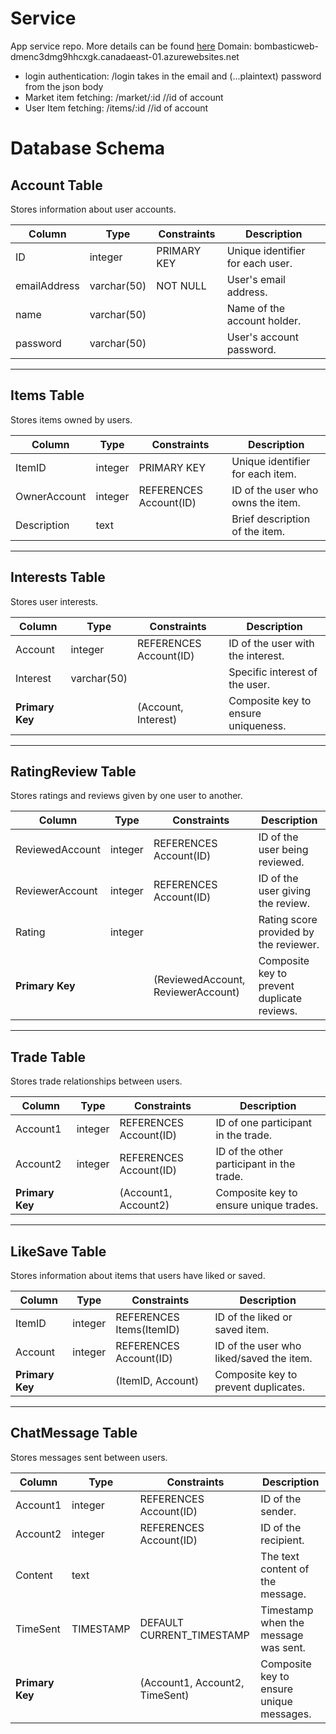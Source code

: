 # Service
App service repo. More details can be found [here](https://github.com/calvin-cs262-fall2024-teamB/Project)
Domain: bombasticweb-dmenc3dmg9hhcxgk.canadaeast-01.azurewebsites.net

- login authentication: /login              takes in the email and (...plaintext) password from the json body 
- Market item fetching: /market/:id         //id of account
- User Item fetching: /items/:id            //id of account

# Database Schema

## Account Table
Stores information about user accounts.

| Column         | Type         | Constraints               | Description                      |
|----------------|--------------|---------------------------|----------------------------------|
| ID             | integer      | PRIMARY KEY               | Unique identifier for each user. |
| emailAddress   | varchar(50)  | NOT NULL                  | User's email address.            |
| name           | varchar(50)  |                           | Name of the account holder.      |
| password       | varchar(50)  |                           | User's account password.         |

---

## Items Table
Stores items owned by users.

| Column         | Type         | Constraints               | Description                             |
|----------------|--------------|---------------------------|-----------------------------------------|
| ItemID         | integer      | PRIMARY KEY               | Unique identifier for each item.        |
| OwnerAccount   | integer      | REFERENCES Account(ID)    | ID of the user who owns the item.       |
| Description    | text         |                           | Brief description of the item.          |

---

## Interests Table
Stores user interests.

| Column         | Type         | Constraints               | Description                             |
|----------------|--------------|---------------------------|-----------------------------------------|
| Account        | integer      | REFERENCES Account(ID)    | ID of the user with the interest.       |
| Interest       | varchar(50)  |                           | Specific interest of the user.          |
| **Primary Key**|              | (Account, Interest)       | Composite key to ensure uniqueness.     |

---

## RatingReview Table
Stores ratings and reviews given by one user to another.

| Column            | Type       | Constraints               | Description                             |
|-------------------|------------|---------------------------|-----------------------------------------|
| ReviewedAccount   | integer    | REFERENCES Account(ID)    | ID of the user being reviewed.          |
| ReviewerAccount   | integer    | REFERENCES Account(ID)    | ID of the user giving the review.       |
| Rating            | integer    |                           | Rating score provided by the reviewer.  |
| **Primary Key**   |            | (ReviewedAccount, ReviewerAccount) | Composite key to prevent duplicate reviews. |

---

## Trade Table
Stores trade relationships between users.

| Column         | Type         | Constraints               | Description                             |
|----------------|--------------|---------------------------|-----------------------------------------|
| Account1       | integer      | REFERENCES Account(ID)    | ID of one participant in the trade.     |
| Account2       | integer      | REFERENCES Account(ID)    | ID of the other participant in the trade.|
| **Primary Key**|              | (Account1, Account2)      | Composite key to ensure unique trades.  |

---

## LikeSave Table
Stores information about items that users have liked or saved.

| Column         | Type         | Constraints               | Description                             |
|----------------|--------------|---------------------------|-----------------------------------------|
| ItemID         | integer      | REFERENCES Items(ItemID)  | ID of the liked or saved item.          |
| Account        | integer      | REFERENCES Account(ID)    | ID of the user who liked/saved the item.|
| **Primary Key**|              | (ItemID, Account)         | Composite key to prevent duplicates.    |

---

## ChatMessage Table
Stores messages sent between users.

| Column         | Type         | Constraints               | Description                             |
|----------------|--------------|---------------------------|-----------------------------------------|
| Account1       | integer      | REFERENCES Account(ID)    | ID of the sender.                       |
| Account2       | integer      | REFERENCES Account(ID)    | ID of the recipient.                    |
| Content        | text         |                           | The text content of the message.        |
| TimeSent       | TIMESTAMP    | DEFAULT CURRENT_TIMESTAMP | Timestamp when the message was sent.    |
| **Primary Key**|              | (Account1, Account2, TimeSent) | Composite key to ensure unique messages. |
